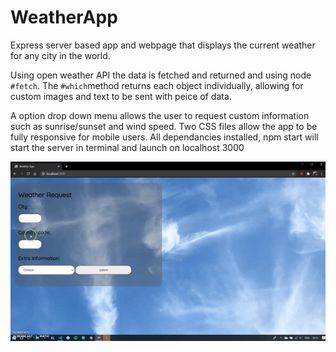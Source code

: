 # WeatherApp

Express server based app and webpage that displays the current weather for any city in the world.

Using open weather API the data is fetched and returned and using node `#fetch`.  The `#which`method returns each object individually, allowing for custom images and text to be sent with peice of data. 

A option drop down menu allows the user to request custom information such as sunrise/sunset and wind speed.
Two CSS files allow the app to be fully responsive for mobile users.
All dependancies installed, npm start will start the server in terminal and launch on localhost 3000

![WeatherApp Demo](website.gif)


